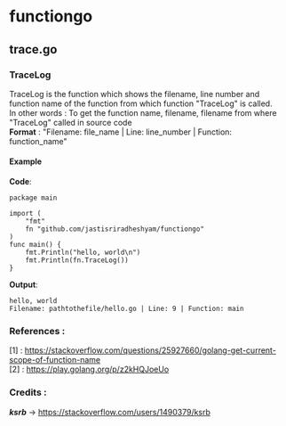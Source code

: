 # functiongo

## trace.go

### TraceLog
TraceLog is the function which shows the filename, line number and function name of the function from which function "TraceLog" is called.  
In other words : To get the function name, filename, filename from where "TraceLog" called in source code   
__Format__ : "Filename: file_name | Line: line_number | Function: function_name"    

#### __Example__

__Code__:
```
package main

import (
	"fmt"
	fn "github.com/jastisriradheshyam/functiongo"
)
func main() {
	fmt.Println("hello, world\n")
	fmt.Println(fn.TraceLog())
}
```

__Output__:
```
hello, world
Filename: pathtothefile/hello.go | Line: 9 | Function: main
```
### References :
[1] : https://stackoverflow.com/questions/25927660/golang-get-current-scope-of-function-name   
[2] : https://play.golang.org/p/z2kHQJoeUo 

### Credits :
___ksrb___ -> https://stackoverflow.com/users/1490379/ksrb
